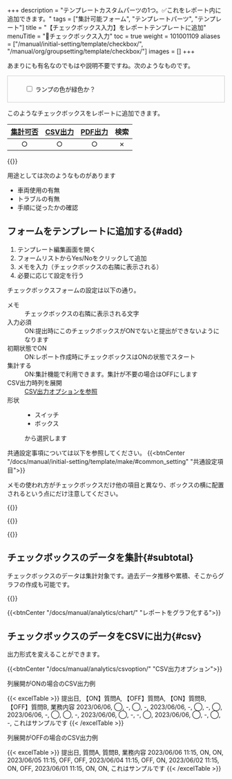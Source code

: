 +++
description = "テンプレートカスタムパーツの1つ。✅これをレポート内に追加できます。"
tags = ["集計可能フォーム", "テンプレートパーツ", "テンプレート"]
title = "【チェックボックス入力】をレポートテンプレートに追加"
menuTitle = "🧩チェックボックス入力"
toc = true
weight = 101001109
aliases = ["/manual/initial-setting/template/checkbox/", "/manual/org/groupsetting/template/checkbox/"]
images = []
+++

あまりにも有名なのでもはや説明不要ですね。次のようなものです。

<div class="form-check" style="padding:20px;border:1px solid #ccc">
<div style="margin-left:20px;">
  <input class="form-check-input" type="checkbox" id="myCheckbox" name="myCheckbox">
  <label class="form-check-label" for="myCheckbox">ランプの色が緑色か？</label>
  </div>
</div>

このようなチェックボックスをレポートに追加できます。

|[集計可否](/docs/manual/analytics/)|[CSV出力](/docs/manual/analytics/csv/)|[PDF出力](/docs/manual/read-report/pdf/)|検索|
|:---:|:---:|:---:|:---:|
|○|○|○|✗|

{{<icatch filename="input-method-checkbox" msg="YES・NO 2択で答えるならこれ" title="チェックボックス入力フォーム" fontsize="30px" alice="ok">}}

用途としては次のようなものがあります

- 車両使用の有無
- トラブルの有無
- 手順に従ったかの確認

## フォームをテンプレートに追加する{#add}

1. テンプレート編集画面を開く
1. フォームリストからYes/Noをクリックして追加
1. メモを入力（チェックボックスの右隣に表示される）
1. 必要に応じて設定を行う

チェックボックスフォームの設定は以下の通り。

<dl class="basic">
  <dt>メモ</dt>
  <dd>チェックボックスの右隣に表示される文字</dd>
  <dt>入力必須</dt>
  <dd>ON:提出時にこのチェックボックスがONでないと提出ができないようになります</dd>
  <dt>初期状態でON</dt>
  <dd>ON:レポート作成時にチェックボックスはONの状態でスタート</dd>
  <dt>集計する</dt>
  <dd>ON:集計機能で利用できます。集計が不要の場合はOFFにします</dd>
  <dt>CSV出力時列を展開</dt>
  <dd><a href="/docs/manual/analytics/csvoption/">CSV出力オプションを参照</a></dd>
  <dt>形状</dt>
  <dd><ul><li>スイッチ</li><li>ボックス</li></ul>から選択します</dd>
</dl>

共通設定事項については以下を参照してください。
{{<btnCenter "/docs/manual/initial-setting/template/make/#common_setting" "共通設定項目">}}

メモの使われ方がチェックボックスだけ他の項目と異なり、ボックスの横に配置されるという点にだけ注意してください。

{{<appscreen filename="template-edit-checkbox"  title="チェックボックスをテンプレートに追加する設定画面">}}

{{<nextArrow>}}

{{<appscreen filename="checkbox-preview"  title="チェックボックスが含まれたレポートのプレビュー">}}

## チェックボックスのデータを集計{#subtotal}

チェックボックスのデータは集計対象です。過去データ推移や累積、そこからグラフの作成も可能です。

{{<appscreen filename="pie-charts" title="チェックボックスのデータを円グラフにしたイメージ">}}

{{<btnCenter "/docs/manual/analytics/chart/" "レポートをグラフ化する">}}

## チェックボックスのデータをCSVに出力{#csv}

出力形式を変えることができます。

{{<btnCenter "/docs/manual/analytics/csvoption/" "CSV出力オプション">}}

列展開がONの場合のCSV出力例

{{< excelTable >}}
提出日, 【ON】質問A, 【OFF】質問A, 【ON】質問B, 【OFF】質問B, 業務内容
2023/06/06, ◯, -, ◯, -, 
2023/06/06, -, ◯, -, ◯, 
2023/06/06, -, ◯, ◯, -, 
2023/06/06, ◯, -, -, ◯, 
2023/06/06, ◯, -, ◯, -, これはサンプルです
{{< /excelTable >}}



列展開がOFFの場合のCSV出力例

{{< excelTable >}}
提出日, 質問A, 質問B, 業務内容
2023/06/06 11:15, ON, ON, 
2023/06/05 11:15, OFF, OFF, 
2023/06/04 11:15, OFF, ON, 
2023/06/02 11:15, ON, OFF, 
2023/06/01 11:15, ON, ON, これはサンプルです
{{< /excelTable >}}
